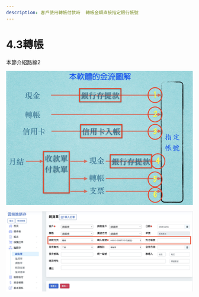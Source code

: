 ```yaml
---
description: 客戶使用轉帳付款時  轉帳金額直接指定銀行帳號
---
```


# 4.3轉帳

本節介紹路線2

![](../.gitbook/assets/jie-tu-20191201-shang-wu-5.03.59.jpg)

![&#x6536;&#x6B3E;&#x65B9;&#x5F0F;&#x5982;&#x679C;&#x662F;&#x8F49;&#x5E33; &#x9322;&#x7576;&#x4E0B;&#x5C31;&#x9032;&#x9280;&#x884C;&#x4E86;](../.gitbook/assets/jie-tu-20191201-shang-wu-4.50.04.jpg)

